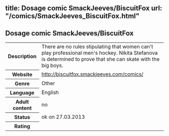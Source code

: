 title: Dosage comic SmackJeeves/BiscuitFox
url: "/comics/SmackJeeves_BiscuitFox.html"
---
Dosage comic SmackJeeves/BiscuitFox
-----------------------------------------

<table class="comicinfo">
<tr>
<th>Description</th><td>There are no rules stipulating that women can't play professional men's hockey. Nikita Stefanova is determined to prove that she can skate with the big boys.</td>
</tr>
<tr>
<th>Website</th><td><a href="http://biscuitfox.smackjeeves.com/comics/">http://biscuitfox.smackjeeves.com/comics/</a></td>
</tr>
<tr>
<th>Genre</th><td>Other</td>
</tr>
<tr>
<th>Language</th><td>English</td>
</tr>
<tr>
<th>Adult content</th><td>no</td>
</tr>
<tr>
<th>Status</th><td>ok on 27.03.2013</td>
</tr>
<tr>
<th>Rating</th><td><div class="g-plusone" data-size="standard" data-annotation="bubble"
 data-href="http://biscuitfox.smackjeeves.com/comics/"></div></td>
</tr>
</table>
<script type="text/javascript">
  (function() {
    var po = document.createElement('script'); po.type = 'text/javascript'; po.async = true;
    po.src = 'https://apis.google.com/js/plusone.js';
    var s = document.getElementsByTagName('script')[0]; s.parentNode.insertBefore(po, s);
  })();
</script>
